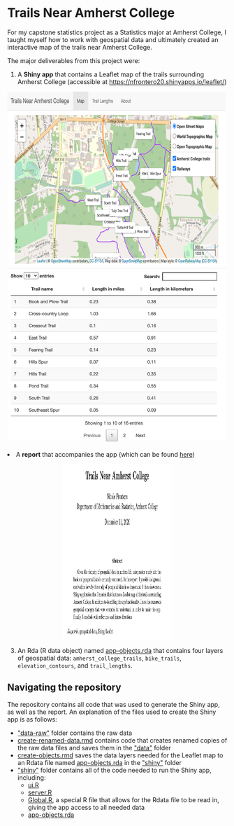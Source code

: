 # Trails Near Amherst College

For my capstone statistics project as a Statistics major at Amherst College, I taught myself how to work with geospatial data and ultimately created an interactive map of the trails near Amherst College.  

The major deliverables from this project were:

1) A **Shiny app** that contains a Leaflet map of the trails surrounding Amherst College (accessible at https://nfrontero20.shinyapps.io/leaflet/)

<p float="left">
  <img src="README-images/trail-map-app-tab1-preview.png" width="500" height="400"/>
  <img src="README-images/trail-map-app-tab2-preview.png" width="500" height="400 /> 
</p>

2) A **report** that accompanies the app (which can be found [here](https://github.com/Amherst-STAT495F20/STAT495F20-project-Frontero/blob/main/report/report.pdf))

<p align="center">
  <img src="README-images/trail-map-report-preview.png" width="250" height="400"/>
</p>

3) An Rda (R data object) named [app-objects.rda](https://github.com/Amherst-STAT495F20/STAT495F20-project-Frontero/blob/main/shiny/app-objects.rda) that contains four layers of geospatial data: `amherst_college_trails`, `bike_trails`, `elevation_contours`, and `trail_lengths`.  

## Navigating the repository

The repository contains all code that was used to generate the Shiny app, as well as the report.  An explanation of the files used to create the Shiny app is as follows:

* ["data-raw"](https://github.com/Amherst-STAT495F20/STAT495F20-project-Frontero/tree/main/data-raw) folder contains the raw data
* [create-renamed-data.rmd](https://github.com/Amherst-STAT495F20/STAT495F20-project-Frontero/blob/main/create-renamed-data.Rmd) contains code that creates renamed copies of the raw data files and saves them in the ["data"](https://github.com/Amherst-STAT495F20/STAT495F20-project-Frontero/tree/main/data) folder
* [create-objects.rmd](https://github.com/Amherst-STAT495F20/STAT495F20-project-Frontero/blob/main/create-objects.Rmd) saves the data layers needed for the Leaflet map to an Rdata file named [app-objects.rda](https://github.com/Amherst-STAT495F20/STAT495F20-project-Frontero/blob/main/shiny/app-objects.rda) in the ["shiny"](https://github.com/Amherst-STAT495F20/STAT495F20-project-Frontero/tree/main/shiny) folder 
* ["shiny"](https://github.com/Amherst-STAT495F20/STAT495F20-project-Frontero/tree/main/shiny) folder contains all of the code needed to run the Shiny app, including: 
  - [ui.R](https://github.com/Amherst-STAT495F20/STAT495F20-project-Frontero/blob/main/shiny/ui.R)
  - [server.R](https://github.com/Amherst-STAT495F20/STAT495F20-project-Frontero/blob/main/shiny/server.R)
  - [Global.R](https://github.com/Amherst-STAT495F20/STAT495F20-project-Frontero/blob/main/shiny/Global.R), a special R file that allows for the Rdata file to be read in, giving the app access to all needed data
  - [app-objects.rda](https://github.com/Amherst-STAT495F20/STAT495F20-project-Frontero/blob/main/shiny/app-objects.rda)
